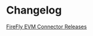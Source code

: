 # Changelog

[FireFly EVM Connector Releases](https://github.com/hyperledger/firefly-evmconnect/releases)

